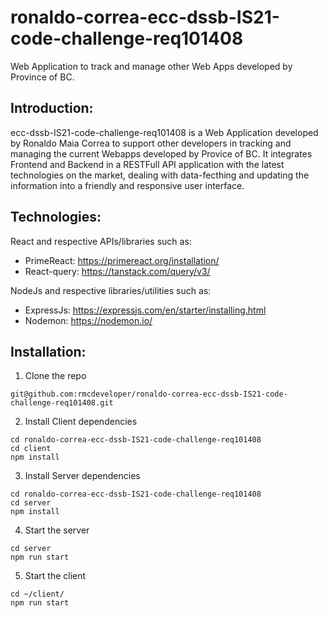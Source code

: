 # ronaldo-correa-ecc-dssb-IS21-code-challenge-req101408
Web Application to track and manage other Web Apps developed by Province of BC.

## Introduction:

ecc-dssb-IS21-code-challenge-req101408 is a Web Application developed by Ronaldo Maia Correa to support other developers in tracking and managing the current Webapps developed by Provice of BC. 
It integrates Frontend and Backend in a RESTFull API application with the latest technologies on the market, dealing with data-fecthing and updating the information into a friendly and responsive user interface. 

## Technologies:

React and respective APIs/libraries such as: 
- PrimeReact: https://primereact.org/installation/
- React-query: https://tanstack.com/query/v3/

NodeJs and respective libraries/utilities such as:
- ExpressJs: https://expressjs.com/en/starter/installing.html
- Nodemon: https://nodemon.io/

## Installation:

1. Clone the repo

```
git@github.com:rmcdeveloper/ronaldo-correa-ecc-dssb-IS21-code-challenge-req101408.git
```

2. Install Client dependencies

```
cd ronaldo-correa-ecc-dssb-IS21-code-challenge-req101408
cd client
npm install
```

3. Install Server dependencies

```
cd ronaldo-correa-ecc-dssb-IS21-code-challenge-req101408
cd server
npm install
```
4. Start the server

```
cd server
npm run start
```

5. Start the client

```
cd ~/client/
npm run start
```


# 
